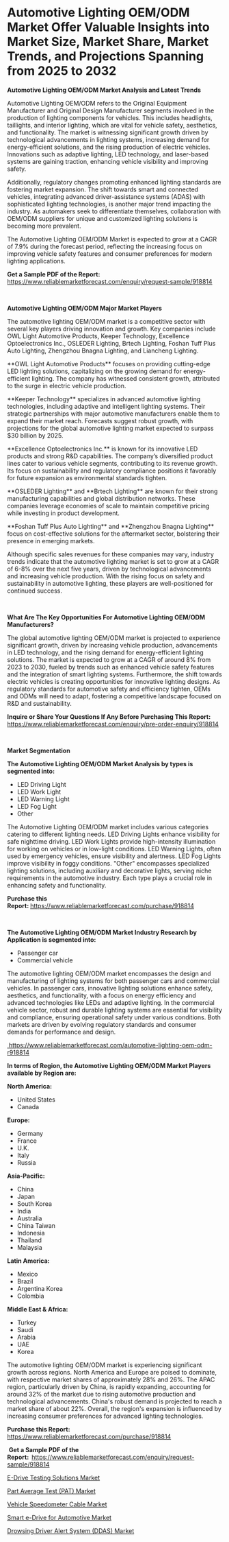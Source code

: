 <p><h1>Automotive Lighting OEM/ODM Market Offer Valuable Insights into Market Size, Market Share, Market Trends, and Projections Spanning from 2025 to 2032</h1></p><p><strong>Automotive Lighting OEM/ODM Market Analysis and Latest Trends</strong></p>
<p><p>Automotive Lighting OEM/ODM refers to the Original Equipment Manufacturer and Original Design Manufacturer segments involved in the production of lighting components for vehicles. This includes headlights, taillights, and interior lighting, which are vital for vehicle safety, aesthetics, and functionality. The market is witnessing significant growth driven by technological advancements in lighting systems, increasing demand for energy-efficient solutions, and the rising production of electric vehicles. Innovations such as adaptive lighting, LED technology, and laser-based systems are gaining traction, enhancing vehicle visibility and improving safety.</p><p>Additionally, regulatory changes promoting enhanced lighting standards are fostering market expansion. The shift towards smart and connected vehicles, integrating advanced driver-assistance systems (ADAS) with sophisticated lighting technologies, is another major trend impacting the industry. As automakers seek to differentiate themselves, collaboration with OEM/ODM suppliers for unique and customized lighting solutions is becoming more prevalent.</p><p>The Automotive Lighting OEM/ODM Market is expected to grow at a CAGR of 7.9% during the forecast period, reflecting the increasing focus on improving vehicle safety features and consumer preferences for modern lighting applications.</p></p>
<p><strong>Get a Sample PDF of the Report:&nbsp;</strong> <a href="https://www.reliablemarketforecast.com/enquiry/request-sample/918814?utm_campaign=1998&utm_medium=2&utm_source=Github&utm_content=ia&utm_term=30032025&utm_id=automotive-lighting-oemodm">https://www.reliablemarketforecast.com/enquiry/request-sample/918814</a></p>
<p>&nbsp;</p>
<p><strong>Automotive Lighting OEM/ODM Major Market Players</strong></p>
<p><p>The automotive lighting OEM/ODM market is a competitive sector with several key players driving innovation and growth. Key companies include OWL Light Automotive Products, Keeper Technology, Excellence Optoelectronics Inc., OSLEDER Lighting, Brtech Lighting, Foshan Tuff Plus Auto Lighting, Zhengzhou Bnagna Lighting, and Liancheng Lighting.</p><p>**OWL Light Automotive Products** focuses on providing cutting-edge LED lighting solutions, capitalizing on the growing demand for energy-efficient lighting. The company has witnessed consistent growth, attributed to the surge in electric vehicle production. </p><p>**Keeper Technology** specializes in advanced automotive lighting technologies, including adaptive and intelligent lighting systems. Their strategic partnerships with major automotive manufacturers enable them to expand their market reach. Forecasts suggest robust growth, with projections for the global automotive lighting market expected to surpass $30 billion by 2025.</p><p>**Excellence Optoelectronics Inc.** is known for its innovative LED products and strong R&D capabilities. The company’s diversified product lines cater to various vehicle segments, contributing to its revenue growth. Its focus on sustainability and regulatory compliance positions it favorably for future expansion as environmental standards tighten.</p><p>**OSLEDER Lighting** and **Brtech Lighting** are known for their strong manufacturing capabilities and global distribution networks. These companies leverage economies of scale to maintain competitive pricing while investing in product development.</p><p>**Foshan Tuff Plus Auto Lighting** and **Zhengzhou Bnagna Lighting** focus on cost-effective solutions for the aftermarket sector, bolstering their presence in emerging markets.</p><p>Although specific sales revenues for these companies may vary, industry trends indicate that the automotive lighting market is set to grow at a CAGR of 6-8% over the next five years, driven by technological advancements and increasing vehicle production. With the rising focus on safety and sustainability in automotive lighting, these players are well-positioned for continued success.</p></p>
<p>&nbsp;</p>
<p><strong>What Are The Key Opportunities For Automotive Lighting OEM/ODM Manufacturers?</strong></p>
<p><p>The global automotive lighting OEM/ODM market is projected to experience significant growth, driven by increasing vehicle production, advancements in LED technology, and the rising demand for energy-efficient lighting solutions. The market is expected to grow at a CAGR of around 8% from 2023 to 2030, fueled by trends such as enhanced vehicle safety features and the integration of smart lighting systems. Furthermore, the shift towards electric vehicles is creating opportunities for innovative lighting designs. As regulatory standards for automotive safety and efficiency tighten, OEMs and ODMs will need to adapt, fostering a competitive landscape focused on R&D and sustainability.</p></p>
<p><strong>Inquire or Share Your Questions If Any Before Purchasing This Report:</strong> <a href="https://www.reliablemarketforecast.com/enquiry/pre-order-enquiry/918814?utm_campaign=1998&utm_medium=2&utm_source=Github&utm_content=ia&utm_term=30032025&utm_id=automotive-lighting-oemodm">https://www.reliablemarketforecast.com/enquiry/pre-order-enquiry/918814</a></p>
<p>&nbsp;</p>
<p><strong>Market Segmentation</strong></p>
<p><strong>The Automotive Lighting OEM/ODM Market Analysis by types is segmented into:</strong></p>
<p><ul><li>LED Driving Light</li><li>LED Work Light</li><li>LED Warning Light</li><li>LED Fog Light</li><li>Other</li></ul></p>
<p><p>The Automotive Lighting OEM/ODM market includes various categories catering to different lighting needs. LED Driving Lights enhance visibility for safe nighttime driving. LED Work Lights provide high-intensity illumination for working on vehicles or in low-light conditions. LED Warning Lights, often used by emergency vehicles, ensure visibility and alertness. LED Fog Lights improve visibility in foggy conditions. "Other" encompasses specialized lighting solutions, including auxiliary and decorative lights, serving niche requirements in the automotive industry. Each type plays a crucial role in enhancing safety and functionality.</p></p>
<p><strong>Purchase this Report:&nbsp;</strong><a href="https://www.reliablemarketforecast.com/purchase/918814?utm_campaign=1998&utm_medium=2&utm_source=Github&utm_content=ia&utm_term=30032025&utm_id=automotive-lighting-oemodm">https://www.reliablemarketforecast.com/purchase/918814</a></p>
<p>&nbsp;</p>
<p><strong>The Automotive Lighting OEM/ODM Market Industry Research by Application is segmented into:</strong></p>
<p><ul><li>Passenger car</li><li>Commercial vehicle</li></ul></p>
<p><p>The automotive lighting OEM/ODM market encompasses the design and manufacturing of lighting systems for both passenger cars and commercial vehicles. In passenger cars, innovative lighting solutions enhance safety, aesthetics, and functionality, with a focus on energy efficiency and advanced technologies like LEDs and adaptive lighting. In the commercial vehicle sector, robust and durable lighting systems are essential for visibility and compliance, ensuring operational safety under various conditions. Both markets are driven by evolving regulatory standards and consumer demands for performance and design.</p></p>
<p><a href="https://www.reliablemarketforecast.com/automotive-lighting-oem-odm-r918814?utm_campaign=1998&utm_medium=2&utm_source=Github&utm_content=ia&utm_term=30032025&utm_id=automotive-lighting-oemodm">&nbsp;https://www.reliablemarketforecast.com/automotive-lighting-oem-odm-r918814</a></p>
<p><strong>In terms of Region, the Automotive Lighting OEM/ODM Market Players available by Region are:</strong></p>
<p>
    <p> <strong> North America: </strong>
        <ul>
            <li>United States</li>
            <li>Canada</li>
        </ul>
        </p> 
    <p> <strong> Europe: </strong>
        <ul>
            <li>Germany</li>
            <li>France</li>
            <li>U.K.</li>
            <li>Italy</li>
            <li>Russia</li>
        </ul>
        </p> 
    <p> <strong> Asia-Pacific: </strong>
        <ul>
            <li>China</li>
            <li>Japan</li>
            <li>South Korea</li>
            <li>India</li>
            <li>Australia</li>
            <li>China Taiwan</li>
            <li>Indonesia</li>
            <li>Thailand</li>
            <li>Malaysia</li>
        </ul>
        </p> 
    <p> <strong> Latin America: </strong>
        <ul>
            <li>Mexico</li>
            <li>Brazil</li>
            <li>Argentina Korea</li>
            <li>Colombia</li>
        </ul>
        </p> 
    <p> <strong> Middle East & Africa: </strong>
        <ul>
            <li>Turkey</li>
            <li>Saudi</li>
            <li>Arabia</li>
            <li>UAE</li>
            <li>Korea</li>
        </ul>
    </p>
    </p>
<p><p>The automotive lighting OEM/ODM market is experiencing significant growth across regions. North America and Europe are poised to dominate, with respective market shares of approximately 28% and 26%. The APAC region, particularly driven by China, is rapidly expanding, accounting for around 32% of the market due to rising automotive production and technological advancements. China's robust demand is projected to reach a market share of about 22%. Overall, the region's expansion is influenced by increasing consumer preferences for advanced lighting technologies.</p></p>
<p><strong>Purchase this Report: </strong><a href="https://www.reliablemarketforecast.com/purchase/918814?utm_campaign=1998&utm_medium=2&utm_source=Github&utm_content=ia&utm_term=30032025&utm_id=automotive-lighting-oemodm">https://www.reliablemarketforecast.com/purchase/918814</a></p>
<p>&nbsp;<strong>Get a Sample PDF of the Report:&nbsp;&nbsp;</strong><a href="https://www.reliablemarketforecast.com/enquiry/request-sample/918814?utm_campaign=1998&utm_medium=2&utm_source=Github&utm_content=ia&utm_term=30032025&utm_id=automotive-lighting-oemodm">https://www.reliablemarketforecast.com/enquiry/request-sample/918814</a></p>
<p><strong></strong></p>
<p><p><a href="https://github.com/Mayankdeswa/Market-Research-Report-List-1/blob/main/e-drive-testing-solutions-market.md?utm_campaign=1998&utm_medium=2&utm_source=Github&utm_content=ia&utm_term=30032025&utm_id=automotive-lighting-oemodm">E-Drive Testing Solutions Market</a></p><p><a href="https://github.com/akramisabtu/Market-Research-Report-List-1/blob/main/part-average-test-pat-market.md?utm_campaign=1998&utm_medium=2&utm_source=Github&utm_content=ia&utm_term=30032025&utm_id=automotive-lighting-oemodm">Part Average Test (PAT) Market</a></p><p><a href="https://github.com/omduthkevork/Market-Research-Report-List-1/blob/main/vehicle-speedometer-cable-market.md?utm_campaign=1998&utm_medium=2&utm_source=Github&utm_content=ia&utm_term=30032025&utm_id=automotive-lighting-oemodm">Vehicle Speedometer Cable Market</a></p><p><a href="https://github.com/cherrivacius/Market-Research-Report-List-1/blob/main/smart-e-drive-for-automotive-market.md?utm_campaign=1998&utm_medium=2&utm_source=Github&utm_content=ia&utm_term=30032025&utm_id=automotive-lighting-oemodm">Smart e-Drive for Automotive Market</a></p><p><a href="https://github.com/mafuzakirju/Market-Research-Report-List-1/blob/main/drowsing-driver-alert-system-ddas-market.md?utm_campaign=1998&utm_medium=2&utm_source=Github&utm_content=ia&utm_term=30032025&utm_id=automotive-lighting-oemodm">Drowsing Driver Alert System (DDAS) Market</a></p></p>